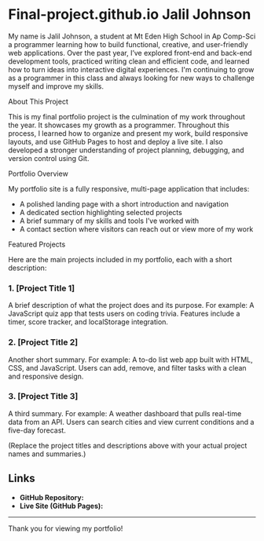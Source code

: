 # Final-project.github.io Jalil Johnson

My name is Jalil Johnson, a student at Mt Eden High School in Ap Comp-Sci a programmer learning how to build functional, creative, and user-friendly web applications. Over the past year, I’ve explored front-end and back-end development tools, practiced writing clean and efficient code, and learned how to turn ideas into interactive digital experiences. I'm continuing to grow as a programmer in this class and always looking for new ways to challenge myself and improve my skills.

About This Project

This is my final portfolio project is the culmination of my work throughout the year. It showcases my growth as a programmer. Throughout this process, I learned how to organize and present my work, build responsive layouts, and use GitHub Pages to host and deploy a live site. I also developed a stronger understanding of project planning, debugging, and version control using Git.

Portfolio Overview

My portfolio site is a fully responsive, multi-page application that includes:

- A polished landing page with a short introduction and navigation
- A dedicated section highlighting selected projects
- A brief summary of my skills and tools I’ve worked with
- A contact section where visitors can reach out or view more of my work

Featured Projects

Here are the main projects included in my portfolio, each with a short description:

### 1. **[Project Title 1]**
A brief description of what the project does and its purpose. For example: A JavaScript quiz app that tests users on coding trivia. Features include a timer, score tracker, and localStorage integration.

### 2. **[Project Title 2]**
Another short summary. For example: A to-do list web app built with HTML, CSS, and JavaScript. Users can add, remove, and filter tasks with a clean and responsive design.

### 3. **[Project Title 3]**
A third summary. For example: A weather dashboard that pulls real-time data from an API. Users can search cities and view current conditions and a five-day forecast.

(Replace the project titles and descriptions above with your actual project names and summaries.)

## Links

- **GitHub Repository:** 
- **Live Site (GitHub Pages):** 

---

Thank you for viewing my portfolio!
